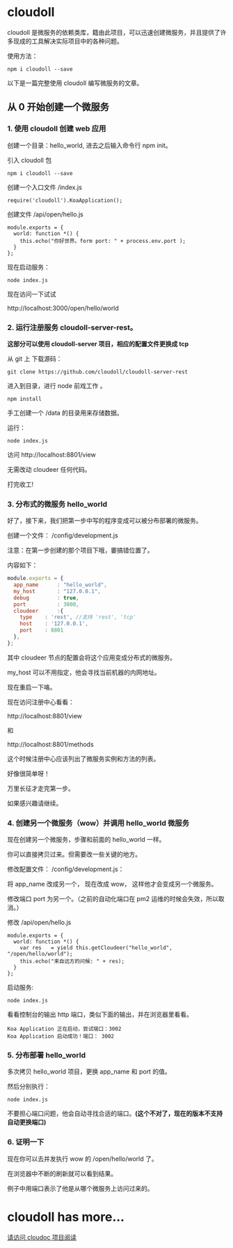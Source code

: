 # cloudoll

cloudoll 是微服务的依赖类库，籍由此项目，可以迅速创建微服务，并且提供了许多现成的工具解决实际项目中的各种问题。

使用方法：


```
npm i cloudoll --save
```

以下是一篇完整使用 cloudoll 编写微服务的文章。


<!--
## 目录

* [从 0 开始创建微服务](#from0)

* [更多的链接](#category)

* [贡献者](#contributors)
-->

<!--

## 故事背景

从前有一群很懒的程序猿，生活在不为人知的云之暗面。

因为他们很懒，所以不愿意多写一个代码。

因为他们还有点良知，所以又不愿意糊弄，那些高并发啊，分布式啊，都要考虑进来。

他们又造了几个轮子：**cloudark 套件**

在这个轮子上，他们希望不用再写那些写了一辈子的重复代码了，

也不用再去关心程序性能问题了。【好吧，我要保证我不会在函数里写死循环！！】

-->

<a name="from0"/>

## 从 0 开始创建一个微服务


### 1. 使用 cloudoll 创建 web 应用

创建一个目录：hello_world, 进去之后输入命令行 npm init。

引入 cloudoll 包

```
npm i cloudoll --save
```


创建一个入口文件 /index.js

```
require('cloudoll').KoaApplication();
```


创建文件 /api/open/hello.js

```
module.exports = {
  world: function *() {
    this.echo("你好世界。form port: " + process.env.port );
  }
};

```

现在启动服务：

```
node index.js
```

现在访问一下试试

http://localhost:3000/open/hello/world



### 2. 运行注册服务 cloudoll-server-rest。 

 **这部分可以使用 cloudoll-server 项目，相应的配置文件更换成 tcp**
 
从 git 上 下载源码：

```
git clone https://github.com/cloudoll/cloudoll-server-rest
```

进入到目录，进行 node 前戏工作 。

```
npm install
```

手工创建一个 /data 的目录用来存储数据。

运行：

```
node index.js
```

访问 http://localhost:8801/view

无需改动 cloudeer 任何代码。

打完收工!


### 3. 分布式的微服务 hello_world

好了，接下来，我们把第一步中写的程序变成可以被分布部署的微服务。

创建一个文件： /config/development.js

注意：在第一步创建的那个项目下哦，嫑搞错位置了。

内容如下：

```javascript
module.exports = {
  app_name      : "hello_world",
  my_host       : "127.0.0.1",
  debug         : true,
  port          : 3000,
  cloudeer      :{
    type    : 'rest', //支持 'rest', 'tcp'
    host    : '127.0.0.1',
    port    : 8801
  },
};
```

其中 cloudeer 节点的配置会将这个应用变成分布式的微服务。

my_host 可以不用指定，他会寻找当前机器的内网地址。


现在重启一下咯。

现在访问注册中心看看：

http://localhost:8801/view

和

http://localhost:8801/methods

这个时候注册中心应该列出了微服务实例和方法的列表。


好像很简单呀！

万里长征才走完第一步。

如果感兴趣请继续。


### 4. 创建另一个微服务（wow）并调用 hello_world 微服务

现在创建另一个微服务，步骤和前面的 hello_world 一样。

你可以直接拷贝过来。但需要改一些关键的地方。

修改配置文件： /config/development.js：

将 app_name 改成另一个， 现在改成 wow， 这样他才会变成另一个微服务。

修改端口 port 为另一个。（之前的自动化端口在 pm2 运维的时候会失效，所以取消。）

修改 /api/open/hello.js

```
module.exports = {
  world: function *() {
    var res   = yield this.getCloudeer("hello_world", "/open/hello/world");
    this.echo("来自远方的问候: " + res);
  }
};
```

启动服务:

```
node index.js
```

看看控制台的输出 http 端口，类似下面的输出，并在浏览器里看看。

```
Koa Application 正在启动，尝试端口：3002
Koa Application 启动成功！端口： 3002
```


### 5. 分布部署 hello_world

多次拷贝 hello_world 项目，更换 app_name 和 port 的值。

然后分别执行：

```
node index.js
```

不要担心端口问题，他会自动寻找合适的端口。**(这个不对了，现在的版本不支持自动更换端口)**



### 6. 证明一下

现在你可以去并发执行 wow 的 /open/hello/world 了。

在浏览器中不断的刷新就可以看到结果。

例子中用端口表示了他是从哪个微服务上访问过来的。



<a name='category' />

# cloudoll has more...

[请访问 cloudoc 项目阅读](https://github.com/cloudoll/cloudoc)

